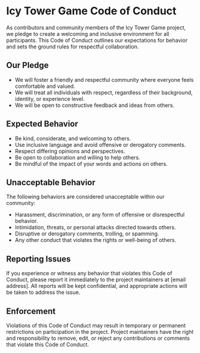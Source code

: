 # Icy Tower Game Code of Conduct

As contributors and community members of the Icy Tower Game project, we pledge to create a welcoming and inclusive environment for all participants. This Code of Conduct outlines our expectations for behavior and sets the ground rules for respectful collaboration.

## Our Pledge

- We will foster a friendly and respectful community where everyone feels comfortable and valued.
- We will treat all individuals with respect, regardless of their background, identity, or experience level.
- We will be open to constructive feedback and ideas from others.

## Expected Behavior

- Be kind, considerate, and welcoming to others.
- Use inclusive language and avoid offensive or derogatory comments.
- Respect differing opinions and perspectives.
- Be open to collaboration and willing to help others.
- Be mindful of the impact of your words and actions on others.

## Unacceptable Behavior

The following behaviors are considered unacceptable within our community:

- Harassment, discrimination, or any form of offensive or disrespectful behavior.
- Intimidation, threats, or personal attacks directed towards others.
- Disruptive or derogatory comments, trolling, or spamming.
- Any other conduct that violates the rights or well-being of others.

## Reporting Issues

If you experience or witness any behavior that violates this Code of Conduct, please report it immediately to the project maintainers at [email address]. All reports will be kept confidential, and appropriate actions will be taken to address the issue.

## Enforcement

Violations of this Code of Conduct may result in temporary or permanent restrictions on participation in the project. Project maintainers have the right and responsibility to remove, edit, or reject any contributions or comments that violate this Code of Conduct.
